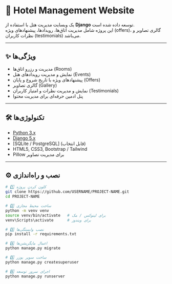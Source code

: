 # 🏨 Hotel Management Website  

یک وبسایت مدیریت هتل با استفاده از **Django** توسعه داده شده است.  
این پروژه شامل مدیریت اتاق‌ها، رویدادها، پیشنهادهای ویژه (offers)، گالری تصاویر و نظرات کاربران (testimonials) می‌باشد.  

---

## ✨ ویژگی‌ها
- مدیریت و رزرو اتاق‌ها (Rooms)  
- نمایش و مدیریت رویدادهای هتل (Events)  
- پیشنهادهای ویژه با تاریخ شروع و پایان (Offers)  
- گالری تصاویر (Gallery)  
- نمایش و مدیریت نظرات و امتیاز کاربران (Testimonials)  
- پنل ادمین حرفه‌ای برای مدیریت محتوا  

---

## 🛠 تکنولوژی‌ها
- [Python 3.x](https://www.python.org/)  
- [Django 5.x](https://www.djangoproject.com/)  
- [SQLite / PostgreSQL] (قابل انتخاب)  
- HTML5, CSS3, Bootstrap / Tailwind  
- Pillow برای مدیریت تصاویر  

---

## ⚙️ نصب و راه‌اندازی
```bash
# 1️⃣ کلون کردن پروژه
git clone https://github.com/USERNAME/PROJECT-NAME.git
cd PROJECT-NAME

# 2️⃣ ساخت محیط مجازی
python -m venv venv
source venv/bin/activate   # برای لینوکس / مک
venv\Scripts\activate      # برای ویندوز

# 3️⃣ نصب وابستگی‌ها
pip install -r requirements.txt

# 4️⃣ اعمال مایگریشن‌ها
python manage.py migrate

# 5️⃣ ساخت سوپر یوزر
python manage.py createsuperuser

# 6️⃣ اجرای سرور توسعه
python manage.py runserver
